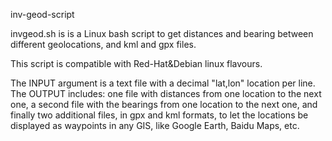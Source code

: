 inv-geod-script

invgeod.sh is is a Linux bash script to get distances and bearing between different
geolocations, and kml and gpx files.

This script is compatible with Red-Hat&Debian linux flavours.

The INPUT argument is a text file with a decimal "lat,lon" location per line.
The OUTPUT includes: one file with distances from one location to the next
one, a second file with the bearings from one location to the next one, and
finally two additional files, in gpx and kml formats, to let the locations be
displayed as waypoints in any GIS, like Google Earth, Baidu Maps, etc.
